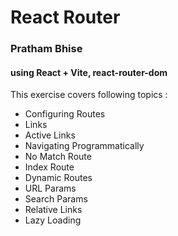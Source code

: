 # React Router
### Pratham Bhise
#### using React + Vite, react-router-dom

This exercise covers following topics :

- Configuring Routes
- Links
- Active Links
- Navigating Programmatically
- No Match Route
- Index Route
- Dynamic Routes
- URL Params
- Search Params
- Relative Links
- Lazy Loading





